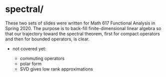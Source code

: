 spectral/
=========

These two sets of slides were written for Math 617 Functional Analysis in Spring
2020.  The purpose is to back-fill finite-dimensional linear algebra so that our
trajectory toward the spectral theorem, first for compact operators and then for
bounded operators, is clear.

* not covered yet:

    * commuting operators
    * polar form
    * SVD gives low rank approximations

